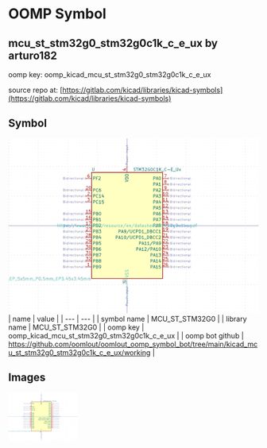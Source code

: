 # OOMP Symbol  
## mcu_st_stm32g0_stm32g0c1k_c_e_ux  by arturo182  
  
oomp key: oomp_kicad_mcu_st_stm32g0_stm32g0c1k_c_e_ux  
  
source repo at: [https://gitlab.com/kicad/libraries/kicad-symbols](https://gitlab.com/kicad/libraries/kicad-symbols)  
## Symbol  
  
[![working.png](working_600.png)](working.png)  
| name | value | 
| --- | --- | 
| symbol name | MCU_ST_STM32G0 | 
| library name | MCU_ST_STM32G0 | 
| oomp key | oomp_kicad_mcu_st_stm32g0_stm32g0c1k_c_e_ux | 
| oomp bot github | https://github.com/oomlout/oomlout_oomp_symbol_bot/tree/main/kicad_mcu_st_stm32g0_stm32g0c1k_c_e_ux/working | 
## Images  
  
[![working.png](working_140.png)](working.png)  
